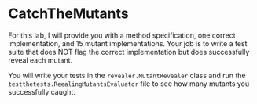 # CatchTheMutants

For this lab, I will provide you with a method specification, one correct implementation, and 15 mutant implementations. 
Your job is to write a test suite that does NOT flag the correct implementation but does successfully reveal each mutant. 

You will write your tests in the `revealer.MutantRevealer` class and run the `testthetests.ReealingMutantsEvaluator` file to see how many mutants you successfully caught.
